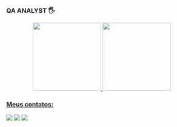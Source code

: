 ### QA ANALYST 🖐
<div align="center">
  <a href="https://github.com/marllonmenezes">
  <img height="180em" src="https://github-readme-stats.vercel.app/api?username=marllonmenezes&show_icons=true&theme=dark&include_all_commits=true&count_private=true"/>
  <img height="180em" src="https://github-readme-stats.vercel.app/api/top-langs/?username=marllonmenezes&layout=compact&langs_count=7&theme=dark"/>
</div>
    
 ### Meus contatos:
 
<div> 
<a href="https://instagram.com/marllondallas" target="_blank"><img src="https://img.shields.io/badge/-Instagram-%23E4405F?style=for-the-badge&logo=instagram&logoColor=white" target="_blank"></a>
 <a href = "mailto:marllondallas@gmail.com"><img src="https://img.shields.io/badge/-Gmail-%23333?style=for-the-badge&logo=gmail&logoColor=white" target="_blank"></a>
  <a href="https://www.linkedin.com/in/marllon-menezes-34788a136/" target="_blank"><img src="https://img.shields.io/badge/-LinkedIn-%230077B5?style=for-the-badge&logo=linkedin&logoColor=white" target="_blank"></a> 

 
 
</div>


